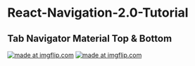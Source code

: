 # React-Navigation-2.0-Tutorial

## Tab Navigator Material Top & Bottom 

<p float="left">
<a  href="https://imgflip.com/gif/2fu24b"><img src="https://i.imgflip.com/2fu24b.gif" title="made at imgflip.com"/></a>
<a href="https://imgflip.com/gif/2fu2pe"><img src="https://i.imgflip.com/2fu2pe.gif" title="made at imgflip.com"/></a>
</p>
